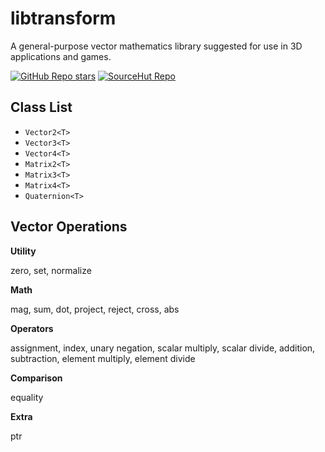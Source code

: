 # libtransform
A general-purpose vector mathematics library suggested for use in 3D applications and games.

[![GitHub Repo stars](https://img.shields.io/github/stars/CompaqDisc/libtransform?style=social)](https://github.com/CompaqDisc/libtransform) [![SourceHut Repo](https://img.shields.io/badge/sourcehut-~compaqdisc%2Flibtransform-blue)](https://git.sr.ht/~compaqdisc/libtransform)

## Class List
* `Vector2<T>`
* `Vector3<T>`
* `Vector4<T>`
* `Matrix2<T>`
* `Matrix3<T>`
* `Matrix4<T>`
* `Quaternion<T>`

## Vector Operations
**Utility**

zero, set, normalize

**Math**

mag, sum, dot, project, reject, cross, abs

**Operators**

assignment, index, unary negation, scalar multiply, scalar divide, addition, subtraction, element multiply, element divide

**Comparison**

equality

**Extra**

ptr